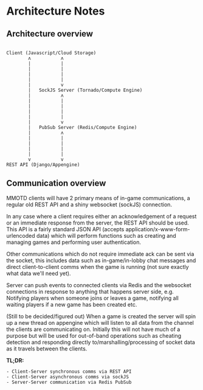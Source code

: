 Architecture Notes
==================


Architecture overview
---------------------

<pre><code>
Client (Javascript/Cloud Storage)
        ʌ           ʌ
        |           |
        |           |
        |           |
        |           |
        |           v
        |   SockJS Server (Tornado/Compute Engine)
        |           ʌ
        |           |
        |           |
        |           |
        |           |
        |           v
        |   PubSub Server (Redis/Compute Engine)
        |           ʌ
        |           |
        |           |
        |           |
        |           |
        v           v
REST API (Django/Appengine)
</code></pre>


Communication overview
----------------------

MMOTD clients will have 2 primary means of in-game communications, a regular old REST API and a shiny websocket (sockJS) connection.

In any case where a client requires either an acknowledgement of a request or an immediate response from the server, the REST API should be used.  This API is a fairly standard JSON API (accepts application/x-www-form-urlencoded data) which will perform functions such as creating and managing games and performing user authentication.

Other communications which do not require immediate ack can be sent via the socket, this includes data such as in-game/in-lobby chat messages and direct client-to-client comms when the game is running (not sure exactly what data we'll need yet).

Server can push events to connected clients via Redis and the websocket connections in response to anything that happens server side, e.g. Notifying players when someone joins or leaves a game, notifying all waiting players if a new game has been created etc.


(Still to be decided/figured out) When a game is created the server will spin up a new thread on appengine which will listen to all data from the channel the clients are communicating on.  Initially this will not have much of a purpose but will be used for out-of-band operations such as cheating detection and responding directly to/marshalling/processing of socket data as it travels between the clients.

**TL;DR:**

    - Client-Server synchronous comms via REST API
    - Client-Server asynchronous comms via sockJS
    - Server-Server communication via Redis PubSub
